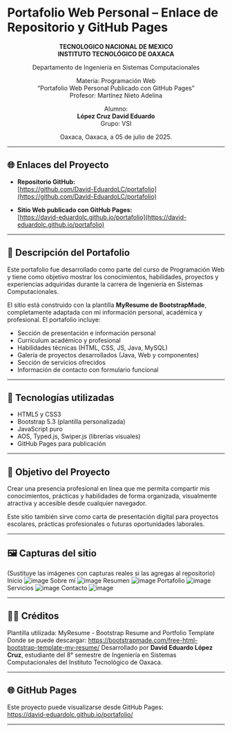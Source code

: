 # Portafolio Web Personal – Enlace de Repositorio y GitHub Pages

<div align="center">

**TECNOLOGICO NACIONAL DE MEXICO**  
**INSTITUTO TECNOLÓGICO DE OAXACA**

Departamento de Ingeniería en Sistemas Computacionales  

Materia: Programación Web  
“Portafolio Web Personal Publicado con GitHub Pages”  
Profesor: Martínez Nieto Adelina  

Alumno:  
**López Cruz David Eduardo**  
Grupo: VSI  

Oaxaca, Oaxaca, a 05 de julio de 2025.

</div>

---

## 🌐 Enlaces del Proyecto

- **Repositorio GitHub:**  
  [https://github.com/David-EduardoLC/portafolio](https://github.com/David-EduardoLC/portafolio)

- **Sitio Web publicado con GitHub Pages:**  
  [https://david-eduardolc.github.io/portafolio](https://david-eduardolc.github.io/portafolio)

---

## 📌 Descripción del Portafolio

Este portafolio fue desarrollado como parte del curso de Programación Web y tiene como objetivo mostrar los conocimientos, habilidades, proyectos y experiencias adquiridas durante la carrera de Ingeniería en Sistemas Computacionales.

El sitio está construido con la plantilla **MyResume de BootstrapMade**, completamente adaptada con mi información personal, académica y profesional. El portafolio incluye:

- Sección de presentación e información personal
- Currículum académico y profesional
- Habilidades técnicas (HTML, CSS, JS, Java, MySQL)
- Galería de proyectos desarrollados (Java, Web y componentes)
- Sección de servicios ofrecidos
- Información de contacto con formulario funcional

---

## 🧰 Tecnologías utilizadas

- HTML5 y CSS3
- Bootstrap 5.3 (plantilla personalizada)
- JavaScript puro
- AOS, Typed.js, Swiper.js (librerías visuales)
- GitHub Pages para publicación

---

## 🎯 Objetivo del Proyecto

Crear una presencia profesional en línea que me permita compartir mis conocimientos, prácticas y habilidades de forma organizada, visualmente atractiva y accesible desde cualquier navegador.

Este sitio también sirve como carta de presentación digital para proyectos escolares, prácticas profesionales o futuras oportunidades laborales.

---

## 🖼️ Capturas del sitio

(Sustituye las imágenes con capturas reales si las agregas al repositorio)
Inicio
![image](https://github.com/user-attachments/assets/ffa375ec-2644-4220-b1a1-339f32e906ea)
Sobre mí
![image](https://github.com/user-attachments/assets/da7b1f1b-4334-4481-b181-14381dd73109)
Resumen 
![image](https://github.com/user-attachments/assets/5b7837f1-1549-4f74-a609-66d80f30ae53)
Portafolio
![image](https://github.com/user-attachments/assets/5cc3065c-a000-4531-bb93-b43de746edd0)
Servicios
![image](https://github.com/user-attachments/assets/848cb622-3e29-44b9-bb79-b92dc13a4ccc)
Contacto
![image](https://github.com/user-attachments/assets/e26fe424-bb26-4d1f-ab39-b394e54646ef)



---

## 👨‍🎓 Créditos
Plantilla utilizada: MyResume - Bootstrap Resume and Portfolio Template
Donde se puede descargar: https://bootstrapmade.com/free-html-bootstrap-template-my-resume/
Desarrollado por **David Eduardo López Cruz**, estudiante del 8° semestre de Ingeniería en Sistemas Computacionales del Instituto Tecnológico de Oaxaca.

---

## 🌐 GitHub Pages

Este proyecto puede visualizarse desde GitHub Pages:  
https://david-eduardolc.github.io/portafolio/

---
